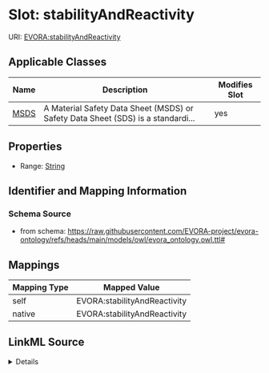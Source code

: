 

# Slot: stabilityAndReactivity



URI: [EVORA:stabilityAndReactivity](https://raw.githubusercontent.com/EVORA-project/evora-ontology/refs/heads/main/models/owl/evora_ontology.owl.ttl#stabilityAndReactivity)



<!-- no inheritance hierarchy -->





## Applicable Classes

| Name | Description | Modifies Slot |
| --- | --- | --- |
| [MSDS](MSDS.md) | A Material Safety Data Sheet (MSDS) or Safety Data Sheet (SDS) is a standardi... |  yes  |







## Properties

* Range: [String](String.md)





## Identifier and Mapping Information







### Schema Source


* from schema: https://raw.githubusercontent.com/EVORA-project/evora-ontology/refs/heads/main/models/owl/evora_ontology.owl.ttl#




## Mappings

| Mapping Type | Mapped Value |
| ---  | ---  |
| self | EVORA:stabilityAndReactivity |
| native | EVORA:stabilityAndReactivity |




## LinkML Source

<details>
```yaml
name: stabilityAndReactivity
from_schema: https://raw.githubusercontent.com/EVORA-project/evora-ontology/refs/heads/main/models/owl/evora_ontology.owl.ttl#
rank: 1000
alias: stabilityAndReactivity
domain_of:
- MSDS
range: string

```
</details>